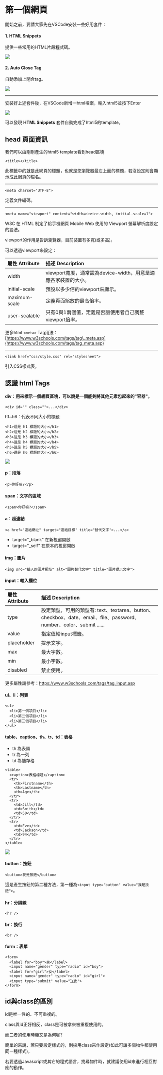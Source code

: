 # 第一個網頁

開始之前，要請大家先在VSCode安裝一些好用套件：

#### 1. **HTML Snippets**

提供一些常用的HTML片段程式碼。

![](/assets/html-plugin-1.png)

#### 2. Auto Close Tag

自動添加上閉合tag。

![](/assets/html-plugin-2.png)

---

安裝好上述套件後，在VSCode新增一html檔案，輸入html5並按下Enter

![](/assets/auto-html5.gif)

可以發現 **HTML Snippets** 套件自動完成了html5的template。

## head 頁面資訊

我們可以由剛剛產生的html5 template看到head區塊

```
<title></title>
```

此標籤中的就是此網頁的標題，也就是您瀏覽器最左上面的標題，若沒設定則會顯示成此網頁的檔名。

---

```
<meta charset="UTF-8">
```

定義文件編碼。

---

```
<meta name="viewport" content="width=device-width, initial-scale=1">
```

W3C 在 HTML 制定了給手機網頁 Mobile Web 使用的 Viewport 螢幕解析度設定的語法。

viewport的作用是告訴瀏覽器，目前裝置有多寬\(或多高\)。

可以透過viewport來設定：

| 屬性 Attribute | 描述 Description                                               |
| :------------- | :------------------------------------------------------------- |
| width          | viewport寬度，通常設為device-width，用意是適應各家裝置的大小。 |
| initial-scale  | 預設以多少倍的viewport來顯示。                                 |
| maximum-scale  | 定義頁面縮放的最高倍率。                                       |
| user-scalable  | 只有0與1兩個值，定義是否讓使用者自己調整viewport倍率。         |

更多html `<meta>` Tag用法：[https://www.w3schools.com/tags/tag\_meta.asp](https://www.w3schools.com/tags/tag_meta.asp)

---

```
<link href="css/style.css" rel="stylesheet">
```

引入CSS樣式表。

## 認識 html Tags

#### div：用來標示一個網頁區塊，可以說是一個能夠將其他元素包起來的"容器"。

```
<div id="" class="">...</div>
```
h1~h6：代表不同大小的標題
```
<h1>這是 h1 標題的大小</h1>
<h2>這是 h2 標題的大小</h2>
<h3>這是 h3 標題的大小</h3>
<h4>這是 h4 標題的大小</h4>
<h5>這是 h5 標題的大小</h5>
<h6>這是 h6 標題的大小</h6>
```
![](/assets/h1toh6.png)

#### p：段落
```
<p>你好嘛?</p>
```

#### span：文字的區域
```
<span>你好嘛?</span>
```

#### a：超連結

```
<a href="連結網址" target="連結目標" title="替代文字">...</a>
```
- target="_blank"  在新視窗開啟
- target="_self"  在原本的視窗開啟

#### img：圖片
```
<img src="插入的圖片網址" alt="圖片替代文字" title="圖片提示文字">
```

#### input：輸入欄位
| 屬性 Attribute | 描述 Description                                                                                                    |
| :------------- | :------------------------------------------------------------------------------------------------------------------ |
| type           | 設定類型，可用的類型有: text、textarea、button、checkbox、date、email、file、password、number、color、submit ...... |
| value          | 指定值給input標籤。                                                                                                 |
| placeholder    | 提示文字。                                                                                                          |
| max            | 最大字數。                                                                                                          |
| min            | 最小字數。                                                                                                          |
| disabled       | 禁止使用。                                                                                                          |
更多屬性請參考：https://www.w3schools.com/tags/tag_input.asp


#### ul、li：列表
```
<ul>
  <li>第一個項目</li>
  <li>第二個項目</li>
  <li>第三個項目</li>
</ul>
```

#### table、caption、th、tr、td：表格
- th 為表頭
- tr 為一列
- td 為儲存格
```
<table>
  <caption>表格標題</caption>
  <tr>
    <th>Firstname</th>
    <th>Lastname</th> 
    <th>Age</th>
  </tr>
  <tr>
    <td>Jill</td>
    <td>Smith</td> 
    <td>50</td>
  </tr>
  <tr>
    <td>Eve</td>
    <td>Jackson</td> 
    <td>94</td>
  </tr>
</table>
```
![](/assets/html-table.png)
#### button：按鈕
```
<button>我是按鈕</button>
```
這是產生按鈕的第二種方法，第一種為`<input type="button" value="我是按鈕">`。
#### hr：分隔線
```
<hr />
```
#### br：換行
```
<br />
```

#### form：表單
```
<form>
  <label for="boy">男</label>
  <input name="gender" type="radio" id="boy">
  <label for="girl">女</label>
  <input name="gender" type="radio" id="girl">
  <input type="submit" value="送出">
</form>

```

## id與class的區別
id是唯一性的、不可重複的。

class與id正好相反，class是可被拿來被重複使用的。

而二者的使用時機又是為何呢?

簡單的來說，若只要設定樣式的，則採用class來作設定(如此可讓多個物件都使用同一種樣式)，

若要透過Javascript或其它的程式語言，找尋物件時，就建議使用id來進行相互對應的動作。